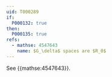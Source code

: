 ```yaml
---
uid: T000289
if:
  P000132: true
then:
  P000135: true
refs:
  - mathse: 4547643
    name: $G_\delta$ spaces are $R_0$
---
```


See {{mathse:4547643}}.
